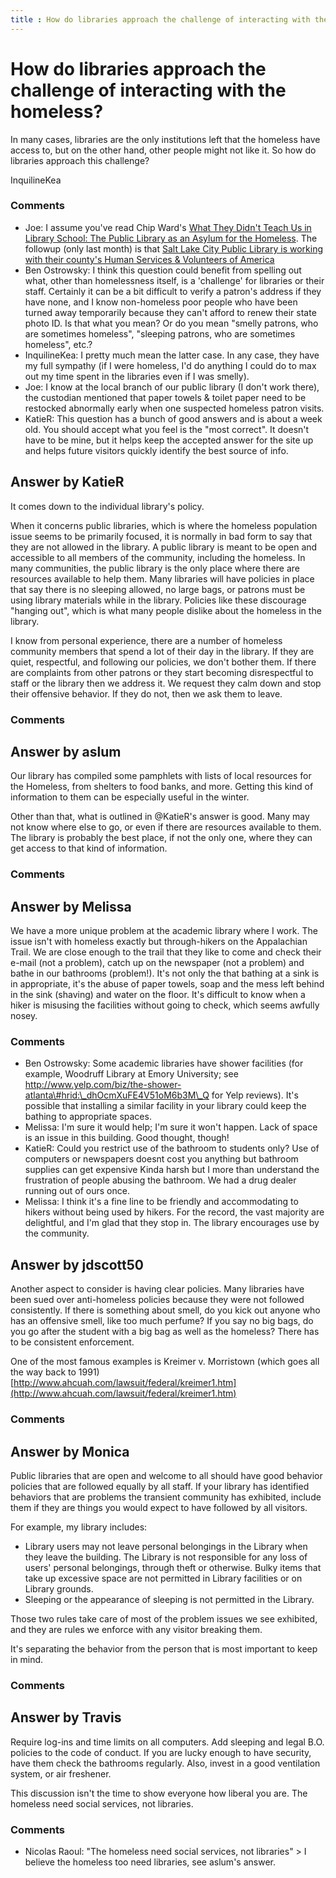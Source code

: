 ```yaml
---
title : How do libraries approach the challenge of interacting with the homeless?
---
```

How do libraries approach the challenge of interacting with the homeless?
=====================
In many cases, libraries are the only institutions left that the
homeless have access to, but on the other hand, other people might not
like it. So how do libraries approach this challenge?

InquilineKea

### Comments ###
* Joe: I assume you've read Chip Ward's [What They Didn't Teach Us in Library
School: The Public Library as an Asylum for the
Homeless](http://www.tomdispatch.com/post/174799/ward\_how\_the\_public\_library\_became\_heartbreak\_hotel).
The followup (only last month) is that [Salt Lake City Public Library is
working with their county's Human Services & Volunteers of
America](http://www.sltrib.com/sltrib/news/53827281-78/library-lake-salt-county.html.csp)
* Ben Ostrowsky: I think this question could benefit from spelling out what, other than
homelessness itself, is a 'challenge' for libraries or their staff.
Certainly it can be a bit difficult to verify a patron's address if they
have none, and I know non-homeless poor people who have been turned away
temporarily because they can't afford to renew their state photo ID. Is
that what you mean? Or do you mean "smelly patrons, who are sometimes
homeless", "sleeping patrons, who are sometimes homeless", etc.?
* InquilineKea: I pretty much mean the latter case. In any case, they have my full
sympathy (if I were homeless, I'd do anything I could do to max out my
time spent in the libraries even if I was smelly).
* Joe: I know at the local branch of our public library (I don't work there),
the custodian mentioned that paper towels & toilet paper need to be
restocked abnormally early when one suspected homeless patron visits.
* KatieR: This question has a bunch of good answers and is about a week old. You
should accept what you feel is the "most correct". It doesn't have to be
mine, but it helps keep the accepted answer for the site up and helps
future visitors quickly identify the best source of info.


Answer by KatieR
----------------
It comes down to the individual library's policy.

When it concerns public libraries, which is where the homeless
population issue seems to be primarily focused, it is normally in bad
form to say that they are not allowed in the library. A public library
is meant to be open and accessible to all members of the community,
including the homeless. In many communities, the public library is the
only place where there are resources available to help them. Many
libraries will have policies in place that say there is no sleeping
allowed, no large bags, or patrons must be using library materials while
in the library. Policies like these discourage "hanging out", which is
what many people dislike about the homeless in the library.

I know from personal experience, there are a number of homeless
community members that spend a lot of their day in the library. If they
are quiet, respectful, and following our policies, we don't bother them.
If there are complaints from other patrons or they start becoming
disrespectful to staff or the library then we address it. We request
they calm down and stop their offensive behavior. If they do not, then
we ask them to leave.

### Comments ###

Answer by aslum
----------------
Our library has compiled some pamphlets with lists of local resources
for the Homeless, from shelters to food banks, and more. Getting this
kind of information to them can be especially useful in the winter.

Other than that, what is outlined in @KatieR's answer is good. Many may
not know where else to go, or even if there are resources available to
them. The library is probably the best place, if not the only one, where
they can get access to that kind of information.

### Comments ###

Answer by Melissa
----------------
We have a more unique problem at the academic library where I work. The
issue isn't with homeless exactly but through-hikers on the Appalachian
Trail. We are close enough to the trail that they like to come and check
their e-mail (not a problem), catch up on the newspaper (not a problem)
and bathe in our bathrooms (problem!). It's not only the that bathing at
a sink is in appropriate, it's the abuse of paper towels, soap and the
mess left behind in the sink (shaving) and water on the floor. It's
difficult to know when a hiker is misusing the facilities without going
to check, which seems awfully nosey.

### Comments ###
* Ben Ostrowsky: Some academic libraries have shower facilities (for example, Woodruff
Library at Emory University; see
http://www.yelp.com/biz/the-shower-atlanta\#hrid:\_dhOcmXuFE4V51oM6b3M\_Q
for Yelp reviews). It's possible that installing a similar facility in
your library could keep the bathing to appropriate spaces.
* Melissa: I'm sure it would help; I'm sure it won't happen. Lack of space is an
issue in this building. Good thought, though!
* KatieR: Could you restrict use of the bathroom to students only? Use of
computers or newspapers doesnt cost you anything but bathroom supplies
can get expensive Kinda harsh but I more than understand the frustration
of people abusing the bathroom. We had a drug dealer running out of ours
once.
* Melissa: I think it's a fine line to be friendly and accommodating to hikers
without being used by hikers. For the record, the vast majority are
delightful, and I'm glad that they stop in. The library encourages use
by the community.

Answer by jdscott50
----------------
Another aspect to consider is having clear policies. Many libraries have
been sued over anti-homeless policies because they were not followed
consistently. If there is something about smell, do you kick out anyone
who has an offensive smell, like too much perfume? If you say no big
bags, do you go after the student with a big bag as well as the
homeless? There has to be consistent enforcement.

One of the most famous examples is Kreimer v. Morristown (which goes all
the way back to 1991)
[http://www.ahcuah.com/lawsuit/federal/kreimer1.htm](http://www.ahcuah.com/lawsuit/federal/kreimer1.htm)

### Comments ###

Answer by Monica
----------------
Public libraries that are open and welcome to all should have good
behavior policies that are followed equally by all staff. If your
library has identified behaviors that are problems the transient
community has exhibited, include them if they are things you would
expect to have followed by all visitors.

For example, my library includes:

-   Library users may not leave personal belongings in the Library when
    they leave the building. The Library is not responsible for any loss
    of users' personal belongings, through theft or otherwise. Bulky
    items that take up excessive space are not permitted in Library
    facilities or on Library grounds.
-   Sleeping or the appearance of sleeping is not permitted in the
    Library.

Those two rules take care of most of the problem issues we see
exhibited, and they are rules we enforce with any visitor breaking them.

It's separating the behavior from the person that is most important to
keep in mind.

### Comments ###

Answer by Travis
----------------
Require log-ins and time limits on all computers. Add sleeping and legal
B.O. policies to the code of conduct. If you are lucky enough to have
security, have them check the bathrooms regularly. Also, invest in a
good ventilation system, or air freshener.

This discussion isn't the time to show everyone how liberal you are. The
homeless need social services, not libraries.

### Comments ###
* Nicolas Raoul: "The homeless need social services, not libraries" \> I believe the
homeless too need libraries, see aslum's answer.

